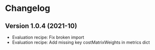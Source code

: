 # Changelog

## Version 1.0.4 (2021-10)
* Evaluation recipe: Fix broken import
* Evaluation recipe: Add missing key costMatrixWeights in metrics dict
